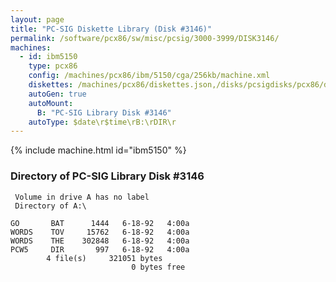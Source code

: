 ```yaml
---
layout: page
title: "PC-SIG Diskette Library (Disk #3146)"
permalink: /software/pcx86/sw/misc/pcsig/3000-3999/DISK3146/
machines:
  - id: ibm5150
    type: pcx86
    config: /machines/pcx86/ibm/5150/cga/256kb/machine.xml
    diskettes: /machines/pcx86/diskettes.json,/disks/pcsigdisks/pcx86/diskettes.json
    autoGen: true
    autoMount:
      B: "PC-SIG Library Disk #3146"
    autoType: $date\r$time\rB:\rDIR\r
---
```


{% include machine.html id="ibm5150" %}

### Directory of PC-SIG Library Disk #3146

     Volume in drive A has no label
     Directory of A:\

    GO       BAT      1444   6-18-92   4:00a
    WORDS    TOV     15762   6-18-92   4:00a
    WORDS    THE    302848   6-18-92   4:00a
    PCW5     DIR       997   6-18-92   4:00a
            4 file(s)     321051 bytes
                               0 bytes free
